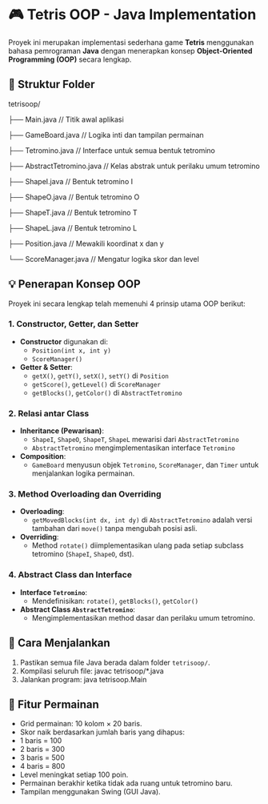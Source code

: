 # 🎮 Tetris OOP - Java Implementation

Proyek ini merupakan implementasi sederhana game **Tetris** menggunakan bahasa pemrograman **Java** dengan menerapkan konsep **Object-Oriented Programming (OOP)** secara lengkap.

## 📁 Struktur Folder

tetrisoop/

├── Main.java // Titik awal aplikasi

├── GameBoard.java // Logika inti dan tampilan permainan

├── Tetromino.java // Interface untuk semua bentuk tetromino

├── AbstractTetromino.java // Kelas abstrak untuk perilaku umum tetromino

├── ShapeI.java // Bentuk tetromino I

├── ShapeO.java // Bentuk tetromino O

├── ShapeT.java // Bentuk tetromino T

├── ShapeL.java // Bentuk tetromino L

├── Position.java // Mewakili koordinat x dan y

└── ScoreManager.java // Mengatur logika skor dan level

## 💡 Penerapan Konsep OOP

Proyek ini secara lengkap telah memenuhi 4 prinsip utama OOP berikut:

### 1. Constructor, Getter, dan Setter
- **Constructor** digunakan di:
  - `Position(int x, int y)`
  - `ScoreManager()`
- **Getter & Setter**:
  - `getX()`, `getY()`, `setX()`, `setY()` di `Position`
  - `getScore()`, `getLevel()` di `ScoreManager`
  - `getBlocks()`, `getColor()` di `AbstractTetromino`

### 2. Relasi antar Class
- **Inheritance (Pewarisan)**:
  - `ShapeI`, `ShapeO`, `ShapeT`, `ShapeL` mewarisi dari `AbstractTetromino`
  - `AbstractTetromino` mengimplementasikan interface `Tetromino`
- **Composition**:
  - `GameBoard` menyusun objek `Tetromino`, `ScoreManager`, dan `Timer` untuk menjalankan logika permainan.

### 3. Method Overloading dan Overriding
- **Overloading**:
  - `getMovedBlocks(int dx, int dy)` di `AbstractTetromino` adalah versi tambahan dari `move()` tanpa mengubah posisi asli.
- **Overriding**:
  - Method `rotate()` diimplementasikan ulang pada setiap subclass tetromino (`ShapeI`, `ShapeO`, dst).

### 4. Abstract Class dan Interface
- **Interface `Tetromino`**:
  - Mendefinisikan: `rotate()`, `getBlocks()`, `getColor()`
- **Abstract Class `AbstractTetromino`**:
  - Mengimplementasikan method dasar dan perilaku umum tetromino.

## 🚀 Cara Menjalankan

1. Pastikan semua file Java berada dalam folder `tetrisoop/`.
2. Kompilasi seluruh file:
javac tetrisoop/*.java
3. Jalankan program:
java tetrisoop.Main


## 📌 Fitur Permainan

- Grid permainan: 10 kolom × 20 baris.
- Skor naik berdasarkan jumlah baris yang dihapus:
- 1 baris = 100
- 2 baris = 300
- 3 baris = 500
- 4 baris = 800
- Level meningkat setiap 100 poin.
- Permainan berakhir ketika tidak ada ruang untuk tetromino baru.
- Tampilan menggunakan Swing (GUI Java).
